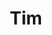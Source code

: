 ---
pid: ch1117
title: Tim
location_transcription: any where
coordinates: "[-75.163627114077, 39.952387541749]"
zipcode: '19427'
gen_neighborhood: 
neighborhood: 
outside_phl: 'Sakhnivske  '
age: '20'
age_range: 20-29
instagram: 
image_file_name: ch_1117.jpg
proposal_transcription: 
topic: Animals
topic_summary: '0'
type: Other No Form
keywords_other: 
credit: 
image_labels: A smiling jellyfish/mushroom
twitter: m6rasher18
facebook: 
permalink: "/monuments/ch1117/"
layout: item-page
---